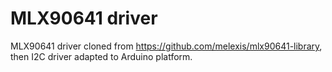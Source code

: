 # MLX90641 driver

MLX90641 driver cloned from https://github.com/melexis/mlx90641-library,
then I2C driver adapted to Arduino platform.
